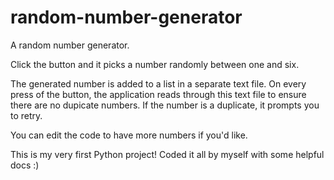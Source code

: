 # random-number-generator
A random number generator.

Click the button and it picks a number randomly between one and six.

The generated number is added to a list in a separate text file.
On every press of the button, the application reads through this text file to ensure there are no dupicate numbers.
If the number is a duplicate, it prompts you to retry.

You can edit the code to have more numbers if you'd like.

This is my very first Python project! Coded it all by myself with some helpful docs :)
